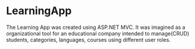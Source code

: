 # LearningApp
The Learning App was created using ASP.NET MVC. It was imagined as a organizational tool for an educational company intended to manage(CRUD) students, categories, languages, courses using different user roles. 
